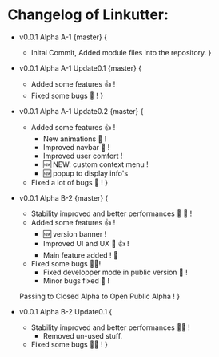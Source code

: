 # Changelog of Linkutter:

- v0.0.1 Alpha A-1 {master} {
    - Inital Commit, Added module files into the repository.
}

- v0.0.1 Alpha A-1 Update0.1 {master} {
    - Added some features :+1: !
    - Fixed some bugs :bug: !
}

- v0.0.1 Alpha A-1 Update0.2 {master} {
    - Added some features :+1: !
        - New animations :100: !
        - Improved navbar :rocket: !
        - Improved user comfort !
        - :new: NEW: custom context menu !
        - :new: popup to display info's
    - Fixed a lot of bugs :bug: !
}

- v0.0.1 Alpha B-2 {master} {
    - Stability improved and better performances :rocket: :muscle: !
    - Added some features :+1: !
        - :new: version banner !
        - Improved UI and UX :100: :+1: !
        - Main feature added ! :100:
    - Fixed some bugs :bug::gun:!
        - Fixed developper mode in public version :100: !
        - Minor bugs fixed :bug: !
     
    Passing to Closed Alpha to Open Public Alpha !
}

- v0.0.1 Alpha B-2 Update0.1 {
    - Stability improved and better performances :rocket::muscle: !
        - Removed un-used stuff. 
    - Fixed some bugs :bug::gun: !
}